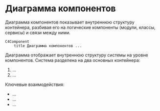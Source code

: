 # Диаграмма компонентов
Диаграмма компонентов показывает внутреннюю структуру контейнера, разбивая его на логические компоненты (модули, классы, сервисы) и связи между ними.

```mermaid
C4Component
    title Диаграмма компонентов ...

```

Диаграмма отображает внутреннюю структуру системы  на уровне компонентов. Система разделена на два основных контейнера:
1. ...
2. ...

Ключевые взаимодействия:
- ...
- ...
- ...